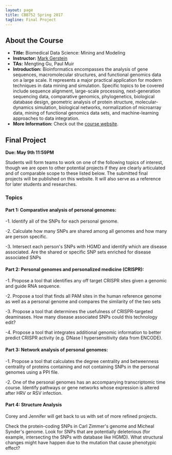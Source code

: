 ```yaml
---
layout: page
title: CBB752 Spring 2017
tagline: Final Project
---
```


About the Course
------------------
- **Title:** Biomedical Data Science: Mining and Modeling
- **Instructor:** [Mark Gerstein](<http://www.gersteinlab.org>)
- **TAs:** Mengting Gu, Paul Muir
- **Introduction:** Bioinformatics encompasses the analysis of gene sequences,
    macromolecular structures, and functional genomics data on a large scale. It
    represents a major practical application for modern techniques in data
    mining and simulation. Specific topics to be covered include sequence
    alignment, large-scale processing, next-generation sequencing data,
    comparative genomics, phylogenetics, biological database design, geometric
    analysis of protein structure, molecular-dynamics simulation, biological
    networks, normalization of microarray data, mining of functional genomics
    data sets, and machine-learning approaches to data integration.
- **More Information:** Check out the [course website](<http://cbb752b17.gersteinlab.org>).

Final Project
-----------------------

**Due: May 9th 11:59PM**

Students will form teams to work on one of the following topics of interest, though we are open to other potential projects if they are clearly articulated and of comparable scope to these listed below. The submitted final projects will be published on this website. It will also serve as a reference for later students and researches.

### Topics

#### Part 1: Comparative analysis of personal genomes:

-1. Identify all of the SNPs for each personal genome.

-2. Calculate how many SNPs are shared among all genomes and how many are person specific.

-3. Intersect each person's SNPs with HGMD and identify which are disease associated. Are the shared or specific SNP sets enriched for disease associated SNPs

#### Part 2: Personal genomes and personalized medicine (CRISPR):
-1. Propose a tool that identifies any off target CRISPR sites given a genomic and guide RNA sequence.

-2. Propose a tool that finds all PAM sites in the human reference genome as well as a personal genome and compares the similarity of the two sets

-3. Propose a tool that determines the usefulness of CRISPR-targeted deaminases. How many disease associated SNPs could this technology edit?

-4. Propose a tool that integrates additional genomic information to better predict CRISPR activity (e.g. DNase I hypersensitivity data from ENCODE).

#### Part 3: Network analysis of personal genomes:
-1. Propose a tool that calculates the degree centrality and betweenness centrality of proteins containing and not containing SNPs in the personal genomes using a PPI file.

-2. One of the personal genomes has an accompanying transcriptomic time course. Identify pathways or gene networks whose expression is altered after HRV or RSV infection.

#### Part 4: Structure Analysis
Corey and Jennifer will get back to us with set of more refined projects.

Check the protein-coding SNPs in Carl Zimmer's genome and Micheal Synder's genome. Look for SNPs that are potentially deleterious (for example, intersecting the SNPs with database like HGMD). What structural changes might have happen due to the mutation that cause phenotypic effect? 



    

